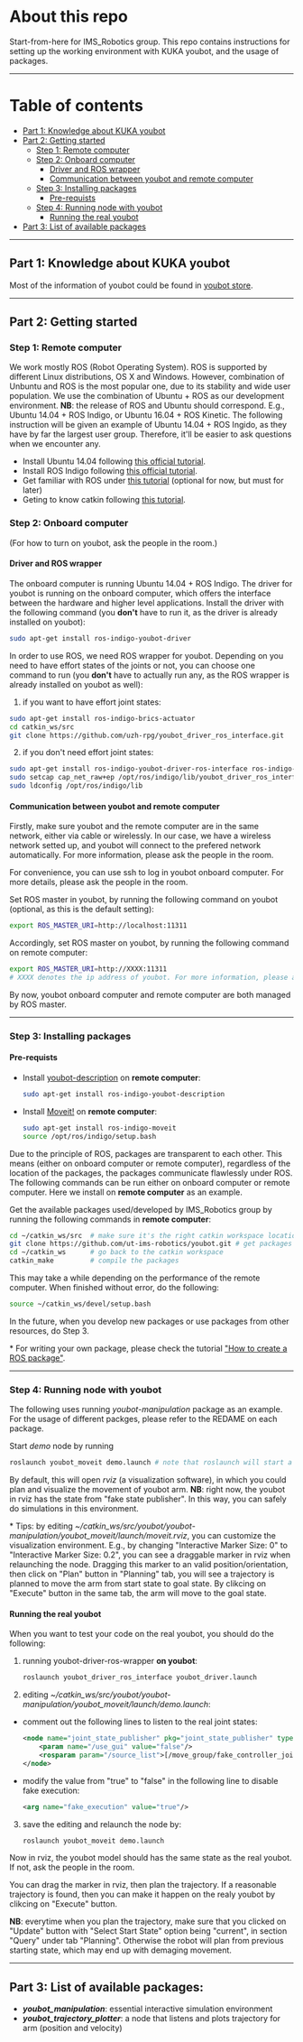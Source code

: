 # About this repo
Start-from-here for IMS_Robotics group. This repo contains instructions for setting up the working environment with KUKA youbot, and the usage of packages.

---
# Table of contents


- [Part 1: Knowledge about KUKA youbot](#part-1-knowledge-about-kuka-youbot)
- [Part 2: Getting started](#part-2-getting-started)
    + [Step  1: Remote computer](#step-1-remote-computer)
    + [Step 2: Onboard computer](#step-2-onboard-computer)
      - [Driver and ROS wrapper](#driver-and-ros-wrapper)
      - [Communication between youbot and remote computer](#communication-between-youbot-and-remote-computer)
    + [Step 3: Installing packages](#step-3-installing-packages)
      - [Pre-requists](#pre-requists)
    + [Step 4: Running node with youbot](#step-4-running-node-with-youbot)
      - [Running the real youbot](#running-the-real-youbot)
- [Part 3: List of available packages](#part-3-list-of-available-packages)


---
## Part 1: Knowledge about KUKA youbot
Most of the information of youbot could be found in [youbot store](http://www.youbot-store.com/wiki/index.php/Main_Page).

---
## Part 2: Getting started


### Step 1: Remote computer

We work mostly ROS (Robot Operating System). ROS is supported by different Linux distributions, OS X and Windows. However, combination of Unbuntu and ROS is the most popular one, due to its stability and wide user population. We use the combination of Ubuntu + ROS as our development environment.
**NB**: the release of ROS and Ubuntu should correspond. E.g., Ubuntu 14.04 + ROS Indigo, or Ubuntu 16.04 + ROS Kinetic. The following instruction will be given an example of Ubuntu 14.04 + ROS Ingido, as they have by far the largest user group. Therefore, it'll be easier to ask questions when we encounter any.

- Install Ubuntu 14.04 following [this official tutorial](http://howtoubuntu.org/how-to-install-ubuntu-14-04-trusty-tahr).
- Install ROS Indigo following [this official tutorial](http://wiki.ros.org/indigo/Installation/Ubuntu). 
- Get familiar with ROS under [this tutorial](http://wiki.ros.org/ROS/Tutorials) (optional for now, but must for later)
- Geting to know catkin following [this tutorial](http://wiki.ros.org/catkin/Tutorials).


### Step 2: Onboard computer
(For how to turn on youbot, ask the people in the room.)

#### Driver and ROS wrapper

The onboard computer is running Ubuntu 14.04 + ROS Indigo. The driver for youbot is running on the onboard computer, which offers the interface between the hardware and higher level applications. Install the driver with the following command (you **don't** have to run it, as the driver is already installed on youbot):
```bash
sudo apt-get install ros-indigo-youbot-driver
```
In order to use ROS, we need ROS wrapper for youbot. Depending on you need to have effort states of the joints or not, you can choose one command to run (you **don't** have to actually run any, as the ROS wrapper is already installed on youbot as well):

1) if you want to have effort joint states: 
```bash
sudo apt-get install ros-indigo-brics-actuator 
cd catkin_ws/src 
git clone https://github.com/uzh-rpg/youbot_driver_ros_interface.git 
```

2) if you don't need effort joint states:
```bash
sudo apt-get install ros-indigo-youbot-driver-ros-interface ros-indigo-youbot-description 
sudo setcap cap_net_raw+ep /opt/ros/indigo/lib/youbot_driver_ros_interface/youbot_driver_ros_interface 
sudo ldconfig /opt/ros/indigo/lib 
 ```

#### Communication between youbot and remote computer

Firstly, make sure youbot and the remote computer are in the same network, either via cable or wirelessly. In our case, we have a wireless network setted up,  and youbot will connect to the prefered network automatically. For more information, please ask the people in the room.
 
For convenience, you can use ssh to log in youbot onboard computer. For more details, please ask the people in the room.
 
Set ROS master in youbot, by running the following command on youbot (optional, as this is the default setting):
```bash
export ROS_MASTER_URI=http://localhost:11311
```

Accordingly, set ROS master on youbot, by running the following command on remote computer:
```bash
export ROS_MASTER_URI=http://XXXX:11311 
# XXXX denotes the ip address of youbot. For more information, please ask people in the room.
```

By now, youbot onboard computer and remote computer are both managed by ROS master. 
 
 ---

### Step 3: Installing packages

#### Pre-requists
- Install [youbot-description](http://www.youbot-store.com/wiki/index.php?title=ROS_Wrapper&hmswSSOID=06b9430b85365cf0f83b50aae80e5d9820566adf) on **remote computer**:
    ```bash
    sudo apt-get install ros-indigo-youbot-description
    ```

- Install [Moveit!](http://moveit.ros.org/install/) on **remote computer**:
    ```bash
    sudo apt-get install ros-indigo-moveit
    source /opt/ros/indigo/setup.bash
    ```

Due to the principle of ROS, packages are transparent to each other. This means (either on onboard computer or remote computer), regardless of the location of the packages, the packages communicate flawlessly under ROS. 
The following commands can be run either on onboard computer or remote computer. Here we install on **remote computer** as an example. 

Get the available packages used/developed by IMS_Robotics group by running the following commands in **remote computer**:
```bash
cd ~/catkin_ws/src  # make sure it's the right catkin workspace location 
git clone https://github.com/ut-ims-robotics/youbot.git # get packages source code. 
cd ~/catkin_ws      # go back to the catkin workspace 
catkin_make         # compile the packages 
```
This may take a while depending on the performance of the remote computer. When finished without error, do the following:

```bash
source ~/catkin_ws/devel/setup.bash 
```
In the future, when you develop new packages or use packages from other resources, do Step 3. 

\* For writing your own package, please check the tutorial ["How to create a ROS package"](http://wiki.ros.org/catkin/Tutorials/CreatingPackage).


---
### Step 4: Running node with youbot
The following uses running *youbot-manipulation* package as an example. For the usage of different packges, please refer to the REDAME on each package.

Start *demo* node by running
```bash
roslaunch youbot_moveit demo.launch # note that roslaunch will start a roscore if there wasn't one.
```

By default, this will open *rviz* (a visualization software), in which you could plan and visualize the movement of youbot arm.
**NB**: right now, the youbot in rviz has the state from "fake state publisher". In this way, you can safely do simulations in this environment. 

\* Tips: by editing *~/catkin_ws/src/youbot/youbot-manipulation/youbot_moveit/launch/moveit.rviz*, you can customize the visualization environment. E.g., by changing "Interactive Marker Size: 0" to "Interactive Marker Size: 0.2", you can see a draggable marker in rviz when relaunching the node. Dragging this marker to an valid position/orientation, then click on "Plan" button in "Planning" tab, you will see a trajectory is planned to move the arm from start state to goal state. By clikcing on "Execute" button in the same tab, the arm will move to the goal state. 

#### Running the real youbot
When you want to test your code on the real youbot, you should do the following:

1) running youbot-driver-ros-wrapper **on youbot**:
    ```bash
    roslaunch youbot_driver_ros_interface youbot_driver.launch
    ```

2) editing *~/catkin_ws/src/youbot/youbot-manipulation/youbot_moveit/launch/demo.launch*:
  - comment out the following lines to listen to the real joint states:
  
    ```xml
    <node name="joint_state_publisher" pkg="joint_state_publisher" type="joint_state_publisher">
        <param name="/use_gui" value="false"/> 
        <rosparam param="/source_list">[/move_group/fake_controller_joint_states]</rosparam>
    </node>
    ```
    
  - modify the value from "true" to "false" in the following line to disable fake execution:
  
    ```xml
    <arg name="fake_execution" value="true"/>
    ```

3) save the editing and relaunch the node by:
    ```bash
    roslaunch youbot_moveit demo.launch
    ```

Now in rviz, the youbot model should has the same state as the real youbot. If not, ask the people in the room.

You can drag the marker in rviz, then plan the trajectory. If a reasonable trajectory is found, then you can make it happen on the realy youbot by clikcing on "Execute" button.

**NB**: everytime when you plan the trajectory, make sure that you clicked on "Update" button with "Select Start State" option being "current", in section "Query" under tab "Planning". Otherwise the robot will plan from previous starting state, which may end up with demaging movement.

---
## Part 3: List of available packages:
 - ***youbot_manipulation***: essential interactive simulation environment
 - ***youbot_trajectory_plotter***: a node that listens and plots trajectory for arm (position and velocity)
    

